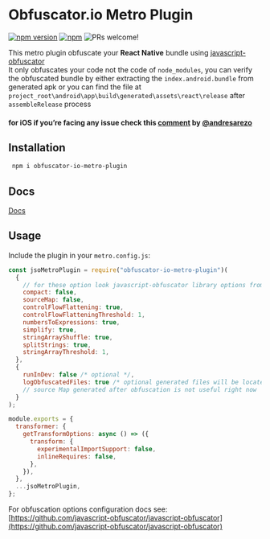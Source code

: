 # Obfuscator.io Metro Plugin

[![npm version](https://img.shields.io/npm/v/obfuscator-io-metro-plugin.svg)](https://www.npmjs.com/package/obfuscator-io-metro-plugin)
[![npm](https://img.shields.io/npm/dt/obfuscator-io-metro-plugin)](https://www.npmjs.com/package/obfuscator-io-metro-plugin)
<img src="https://img.shields.io/badge/PRs-welcome-brightgreen.svg" alt="PRs welcome!" />


This metro plugin obfuscate your **React Native** bundle using [javascript-obfuscator](https://github.com/javascript-obfuscator/javascript-obfuscator) <br/>
It only obfuscates your code not the code of `node_modules`, you can verify the obfuscated bundle by either extracting the `index.android.bundle` from generated apk
or you can find the file at `project_root\android\app\build\generated\assets\react\release` after `assembleRelease` process

#### for iOS if you’re facing any issue check this [comment](https://github.com/whoami-shubham/obfuscator-io-metro-plugin/issues/2#issuecomment-932389379) by [@andresarezo](https://github.com/andresarezo)

## Installation

```bash
 npm i obfuscator-io-metro-plugin

```

## Docs
[Docs](https://whoami-shubham.github.io/obfuscator-io-metro-plugin/)

## Usage

Include the plugin in your `metro.config.js`:

```js
const jsoMetroPlugin = require("obfuscator-io-metro-plugin")(
  {
    // for these option look javascript-obfuscator library options from  above url
    compact: false,
    sourceMap: false,
    controlFlowFlattening: true,
    controlFlowFlatteningThreshold: 1,
    numbersToExpressions: true,
    simplify: true,
    stringArrayShuffle: true,
    splitStrings: true,
    stringArrayThreshold: 1,
  },
  {
    runInDev: false /* optional */,
    logObfuscatedFiles: true /* optional generated files will be located at ./.jso */,
    // source Map generated after obfuscation is not useful right now
  }
);

module.exports = {
  transformer: {
    getTransformOptions: async () => ({
      transform: {
        experimentalImportSupport: false,
        inlineRequires: false,
      },
    }),
  },
  ...jsoMetroPlugin,
};
```

For obfuscation options configuration docs see: [https://github.com/javascript-obfuscator/javascript-obfuscator](https://github.com/javascript-obfuscator/javascript-obfuscator)
